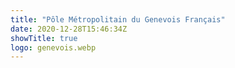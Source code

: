 ```yaml
---
title: "Pôle Métropolitain du Genevois Français"
date: 2020-12-28T15:46:34Z
showTitle: true
logo: genevois.webp
---
```


